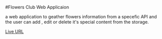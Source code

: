 #Flowers Club Web Applicaion

a web application to geather flowers information from a specefic API and the user can add , edit or delete it's special content from the storage.


[Live URL](https://jehadabuawwad-flowers.netlify.app/)
